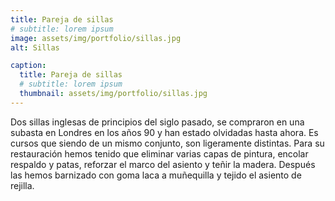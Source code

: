 ```yaml
---
title: Pareja de sillas
# subtitle: lorem ipsum
image: assets/img/portfolio/sillas.jpg
alt: Sillas

caption:
  title: Pareja de sillas
  # subtitle: lorem ipsum 
  thumbnail: assets/img/portfolio/sillas.jpg
---
```


Dos sillas inglesas de principios del siglo pasado, se compraron en una subasta en Londres en los años 90 y han estado olvidadas hasta ahora. Es cursos que siendo de un mismo conjunto, son ligeramente distintas. Para su restauración hemos tenido que eliminar varias capas de pintura, encolar respaldo y patas, reforzar el marco del asiento y teñir la madera. Después las hemos barnizado con goma laca a muñequilla y tejido el asiento de rejilla. 
